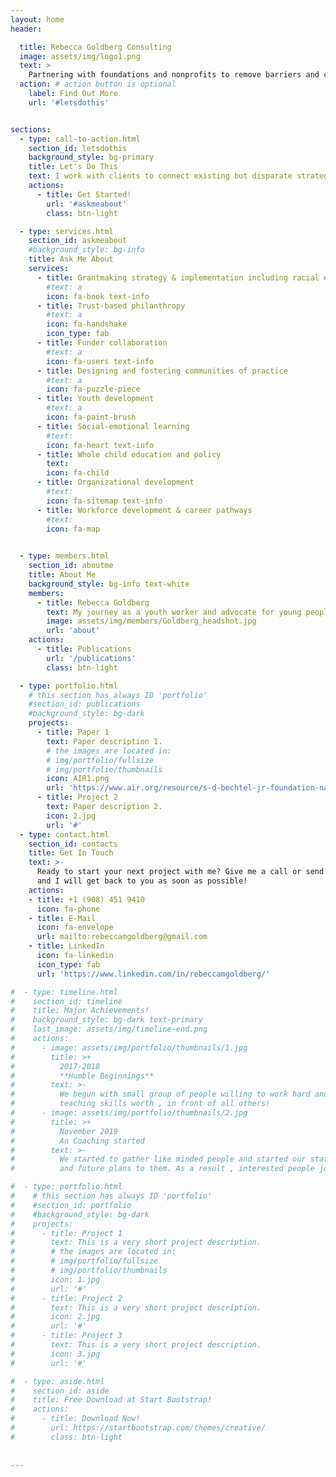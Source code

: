 ```yaml
---
layout: home
header:

  title: Rebecca Goldberg Consulting
  image: assets/img/logo1.png
  text: >
    Partnering with foundations and nonprofits to remove barriers and create equitable learning environments so that all young people thrive.
  action: # action button is optional
    label: Find Out More
    url: '#letsdothis'


sections:
  - type: call-to-action.html
    section_id: letsdothis
    background_style: bg-primary
    title: Let's Do This
    text: I work with clients to connect existing but disparate strategies, identify new opportunities, develop high impact partnerships, and advise on grantmaking and grantseeking approaches.
    actions:
      - title: Get Started!
        url: '#askmeabout'
        class: btn-light

  - type: services.html
    section_id: askmeabout
    #background_style: bg-info
    title: Ask Me About
    services:
      - title: Grantmaking strategy & implementation including racial equity grantmaking
        #text: a
        icon: fa-book text-info
      - title: Trust-based philanthropy
        #text: a
        icon: fa-handshake
        icon_type: fab
      - title: Funder collaboration
        #text: a
        icon: fa-users text-info
      - title: Designing and fostering communities of practice
        #text: a
        icon: fa-puzzle-piece
      - title: Youth development
        #text: a
        icon: fa-paint-brush
      - title: Social-emotional learning
        #text: 
        icon: fa-heart text-info
      - title: Whole child education and policy
        text: 
        icon: fa-child
      - title: Organizational development
        #text: 
        icon: fa-sitemap text-info
      - title: Workforce development & career pathways
        #text: 
        icon: fa-map
 

  - type: members.html
    section_id: aboutme
    title: About Me
    background_style: bg-info text-white
    members:
      - title: Rebecca Goldberg
        text: My journey as a youth worker and advocate for young people and the youth development workforce is captured in this interview by Deborah Moroney and Jill Young of American Institutes for Research in the <a href='http://jyd.pitt.edu/ojs/jyd/article/view/2020-15-1-SIA-11'>Journal of Youth Development</a>
        image: assets/img/members/Goldberg_headshot.jpg
        url: 'about'
    actions:
      - title: Publications
        url: '/publications'
        class: btn-light

  - type: portfolio.html
    # this section has always ID 'portfolio'
    #section_id: publications
    #background_style: bg-dark
    projects:
      - title: Paper 1
        text: Paper description 1.
        # the images are located in:
        # img/portfolio/fullsize
        # img/portfolio/thumbnails
        icon: AIR1.png
        url: 'https://www.air.org/resource/s-d-bechtel-jr-foundation-national-character-initiative-retrospective'
      - title: Project 2
        text: Paper description 2.
        icon: 2.jpg
        url: '#'
  - type: contact.html
    section_id: contacts
    title: Get In Touch
    text: >-
      Ready to start your next project with me? Give me a call or send me an email
      and I will get back to you as soon as possible!
    actions:
    - title: +1 (908) 451 9410
      icon: fa-phone
    - title: E-Mail
      icon: fa-envelope
      url: mailto:rebeccamgoldberg@gmail.com
    - title: LinkedIn
      icon: fa-linkedin
      icon_type: fab
      url: 'https://www.linkedin.com/in/rebeccamgoldberg/'

#  - type: timeline.html
#    section_id: timeline
#    title: Major Achievements!
#    background_style: bg-dark text-primary
#    last_image: assets/img/timeline-end.png
#    actions:
#      - image: assets/img/portfolio/thumbnails/1.jpg
#        title: >+
#          2017-2018
#          **Humble Beginnings**
#        text: >-
#          We begun with small group of people willing to work hard and make our
#          teaching skills worth , in front of all others!
#      - image: assets/img/portfolio/thumbnails/2.jpg
#        title: >+
#          November 2019
#          An Coaching started
#        text: >-
#          We started to gather like minded people and started our stategies
#          and future plans to them. As a result , interested people joined us!

#  - type: portfolio.html
#    # this section has always ID 'portfolio'
#    #section_id: portfolio
#    #background_style: bg-dark
#    projects:
#      - title: Project 1
#        text: This is a very short project description.
#        # the images are located in:
#        # img/portfolio/fullsize
#        # img/portfolio/thumbnails
#        icon: 1.jpg
#        url: '#'
#      - title: Project 2
#        text: This is a very short project description.
#        icon: 2.jpg
#        url: '#'
#      - title: Project 3
#        text: This is a very short project description.
#        icon: 3.jpg
#        url: '#'

#  - type: aside.html
#    section_id: aside
#    title: Free Download at Start Bootstrap!
#    actions:
#      - title: Download Now!
#        url: https://startbootstrap.com/themes/creative/
#        class: btn-light
        
        
---
```

